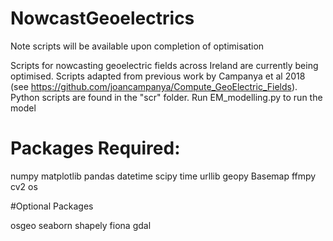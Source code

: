 # NowcastGeoelectrics
Note scripts will be available upon completion of optimisation

Scripts for nowcasting geoelectric fields across Ireland are currently being optimised. Scripts adapted from previous work by Campanya et al 2018 (see https://github.com/joancampanya/Compute_GeoElectric_Fields). Python scripts are found in the "scr" folder. Run EM_modelling.py to run the model

# Packages Required:
numpy
matplotlib
pandas
datetime
scipy
time 
urllib
geopy
Basemap
ffmpy
cv2 
os

#Optional Packages

osgeo
seaborn
shapely
fiona 
gdal
